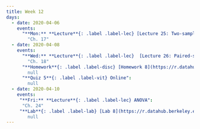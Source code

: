 ```yaml
---
title: Week 12
days:
  - date: 2020-04-06
    events:
      "**Mon:** **Lecture**{: .label .label-lec} [Lecture 25: Two-sample t](https://ph142-ucb.github.io/sp20/src/lec/L25-2sample.pdf)[(recording)](https://bcourses.berkeley.edu/courses/1490339/pages/l25-2sample)":
        "Ch. 17"
  - date: 2020-04-08
    events:
      "**Wed:** **Lecture**{: .label .label-lec}  [Lecture 26: Paired-sample t](https://ph142-ucb.github.io/sp20/src/lec/l26_pairedt.pdf)[(recording)](https://bcourses.berkeley.edu/courses/1490339/pages/l26)":
        "Ch. 18"
      "**Homework**{: .label .label-disc} [Homework 8](https://r.datahub.berkeley.edu/hub/user-redirect/git-pull?repo=https%3A%2F%2Fgithub.com%2Fnnpok%2Fph142-sp20&urlpath=rstudio%2F) (Due Apr 14)":
        null
      "**Quiz 5**{: .label .label-vit} Online":
        null
  - date: 2020-04-10
    events:
     "**Fri:** **Lecture**{: .label .label-lec} ANOVA":
      "Ch. 24"
     "**Lab**{: .label .label-lab} [Lab 8](https://r.datahub.berkeley.edu/hub/user-redirect/git-pull?repo=https%3A%2F%2Fgithub.com%2Fnnpok%2Fph142-sp20&urlpath=rstudio%2F) (Due Apr 10th)":
        null
---
```

